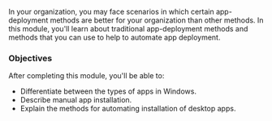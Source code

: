 In your organization, you may face scenarios in which certain app-deployment methods are better for your organization than other methods. In this module, you'll learn about traditional app-deployment methods and methods that you can use to help to automate app deployment.

### Objectives

After completing this module, you'll be able to:

 -  Differentiate between the types of apps in Windows.
 -  Describe manual app installation.
 -  Explain the methods for automating installation of desktop apps.
